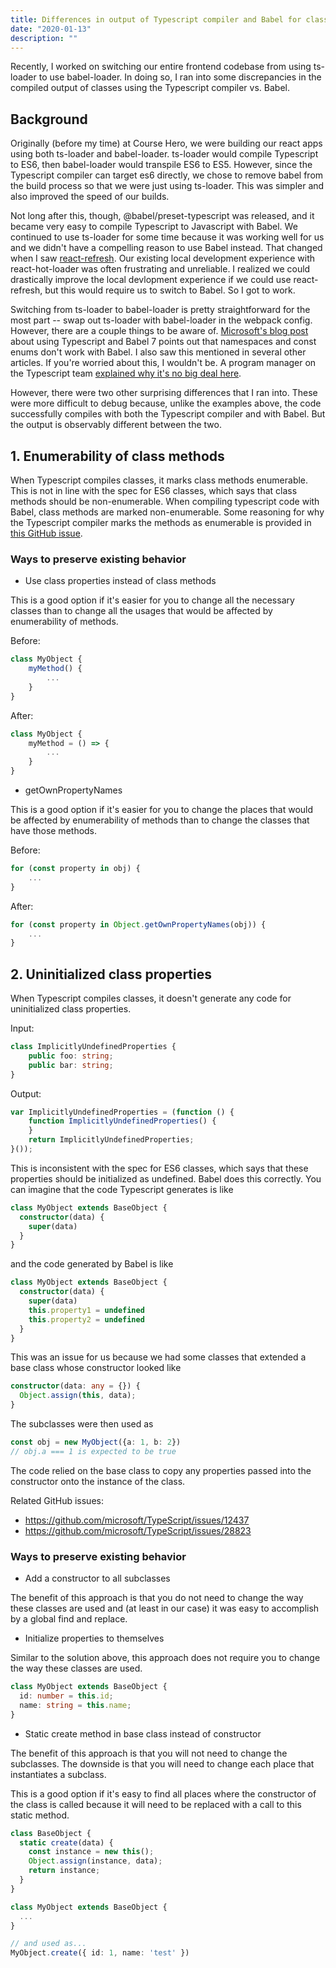 ```yaml
---
title: Differences in output of Typescript compiler and Babel for classes
date: "2020-01-13"
description: ""
---
```


Recently, I worked on switching our entire frontend codebase from using ts-loader to use babel-loader. In doing so, I ran into some discrepancies in the compiled output of classes using the Typescript compiler vs. Babel.

## Background

Originally (before my time) at Course Hero, we were building our react apps using both ts-loader and babel-loader. ts-loader would compile Typescript to ES6, then babel-loader would transpile ES6 to ES5. However, since the Typescript compiler can target es6 directly, we chose to remove babel from the build process so that we were just using ts-loader. This was simpler and also improved the speed of our builds.

Not long after this, though, @babel/preset-typescript was released, and it became very easy to compile Typescript to Javascript with Babel. We continued to use ts-loader for some time because it was working well for us and we didn't have a compelling reason to use Babel instead. That changed when I saw [react-refresh](https://twitter.com/dan_abramov/status/1144630328142831616). Our existing local development experience with react-hot-loader was often frustrating and unreliable. I realized we could drastically improve the local devlopment experience if we could use react-refresh, but this would require us to switch to Babel. So I got to work.

Switching from ts-loader to babel-loader is pretty straightforward for the most part -- swap out ts-loader with babel-loader in the webpack config. However, there are a couple things to be aware of. [Microsoft's blog post](https://devblogs.microsoft.com/typescript/typescript-and-babel-7/) about using Typescript and Babel 7 points out that namespaces and const enums don't work with Babel. I also saw this mentioned in several other articles. If you're worried about this, I wouldn't be. A program manager on the Typescript team [explained why it's no big deal here](https://github.com/facebook/create-react-app/pull/4837#issuecomment-430107471).

However, there were two other surprising differences that I ran into. These were more difficult to debug because, unlike the examples above, the code successfully compiles with both the Typescript compiler and with Babel. But the output is observably different between the two.

## 1. Enumerability of class methods

When Typescript compiles classes, it marks class methods enumerable. This is not in line with the spec for ES6 classes, which says that class methods should be non-enumerable. When compiling typescript code with Babel, class methods are marked non-enumerable.
Some reasoning for why the Typescript compiler marks the methods as enumerable is provided in [this GitHub issue](https://github.com/microsoft/TypeScript/issues/782).

### Ways to preserve existing behavior

- Use class properties instead of class methods

This is a good option if it's easier for you to change all the necessary classes than to change all the usages that would be affected by enumerability of methods.

Before:
```ts
class MyObject {
    myMethod() {
        ...
    }
}
```

After:
```ts
class MyObject {
    myMethod = () => {
        ...
    }
}
```

- getOwnPropertyNames

This is a good option if it's easier for you to change the places that would be affected by enumerability of methods than to change the classes that have those methods.

Before:
```ts
for (const property in obj) {
    ...
}
```

After:
```ts
for (const property in Object.getOwnPropertyNames(obj)) {
    ...
}
```


## 2. Uninitialized class properties

When Typescript compiles classes, it doesn't generate any code for uninitialized class properties.

Input:
```ts
class ImplicitlyUndefinedProperties {
    public foo: string;
    public bar: string;
}
```

Output:
```ts
var ImplicitlyUndefinedProperties = (function () {
    function ImplicitlyUndefinedProperties() {
    }
    return ImplicitlyUndefinedProperties;
}());
```

This is inconsistent with the spec for ES6 classes, which says that these properties should be initialized as undefined. Babel does this correctly. You can imagine that the code Typescript generates is like

```ts
class MyObject extends BaseObject {
  constructor(data) {
    super(data)
  }
}
```

and the code generated by Babel is like

```ts
class MyObject extends BaseObject {
  constructor(data) {
    super(data)
    this.property1 = undefined
    this.property2 = undefined
  }
}
```

This was an issue for us because we had some classes that extended a base class whose constructor looked like

```ts
constructor(data: any = {}) {
  Object.assign(this, data);
}
```

The subclasses were then used as

```ts
const obj = new MyObject({a: 1, b: 2})
// obj.a === 1 is expected to be true
```

The code relied on the base class to copy any properties passed into the constructor onto the instance of the class.

Related GitHub issues:
- https://github.com/microsoft/TypeScript/issues/12437
- https://github.com/microsoft/TypeScript/issues/28823


### Ways to preserve existing behavior

- Add a constructor to all subclasses

The benefit of this approach is that you do not need to change the way these classes are used and (at least in our case) it was easy to accomplish by a global find and replace.

- Initialize properties to themselves

Similar to the solution above, this approach does not require you to change the way these classes are used.

```ts
class MyObject extends BaseObject {
  id: number = this.id;
  name: string = this.name;
}
```

- Static create method in base class instead of constructor

The benefit of this approach is that you will not need to change the subclasses. The downside is that you will need to change each place that instantiates a subclass.

This is a good option if it's easy to find all places where the constructor of the class is called because it will need to be replaced with a call to this static method.

```ts
class BaseObject {
  static create(data) {
    const instance = new this();
    Object.assign(instance, data);
    return instance;
  }
}

class MyObject extends BaseObject {
  ...
}

// and used as...
MyObject.create({ id: 1, name: 'test' })
```
